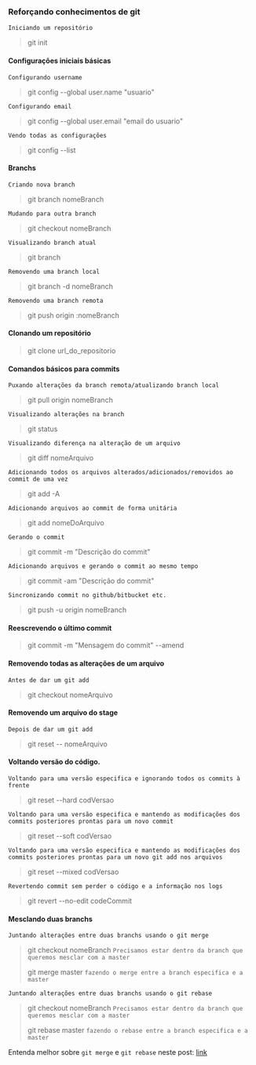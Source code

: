 ### Reforçando conhecimentos de git

`Iniciando um repositório`

> git init

#### Configurações iniciais básicas

`Configurando username`

> git config --global user.name "usuario"

`Configurando email`

> git config --global user.email "email do usuario"

`Vendo todas as configurações`

> git config --list

#### Branchs

`Criando nova branch`

> git branch nomeBranch


`Mudando para outra branch`

> git checkout nomeBranch


`Visualizando branch atual`

> git branch


`Removendo uma branch local`

> git branch -d nomeBranch

`Removendo uma branch remota`

> git push origin :nomeBranch


#### Clonando um repositório

> git clone url_do_repositorio


#### Comandos básicos para commits
`Puxando alterações da branch remota/atualizando branch local`

> git pull origin nomeBranch


`Visualizando alterações na branch`

> git status


`Visualizando diferença na alteração de um arquivo`

> git diff nomeArquivo


`Adicionando todos os arquivos alterados/adicionados/removidos ao commit de uma vez`

> git add -A


`Adicionando arquivos ao commit de forma unitária`

> git add nomeDoArquivo


`Gerando o commit`

> git commit -m "Descrição do commit"


`Adicionando arquivos e gerando o commit ao mesmo tempo`

> git commit -am "Descrição do commit"


`Sincronizando commit no github/bitbucket etc.`

> git push -u origin nomeBranch

#### Reescrevendo o último commit

> git commit -m "Mensagem do commit" --amend

#### Removendo todas as alterações de um arquivo

`Antes de dar um git add`
> git checkout nomeArquivo

#### Removendo um arquivo do stage

`Depois de dar um git add`
> git reset -- nomeArquivo

#### Voltando versão do código.
`Voltando para uma versão especifica e ignorando todos os commits à frente`

> git reset --hard codVersao

`Voltando para uma versão especifica e mantendo as modificações dos commits posteriores prontas para um novo commit`
> git reset --soft codVersao

`Voltando para uma versão especifica e mantendo as modificações dos commits posteriores prontas para um novo git add nos arquivos`
> git reset --mixed codVersao

`Revertendo commit sem perder o código e a informação nos logs`
> git revert --no-edit codeCommit

#### Mesclando duas branchs

`Juntando alterações entre duas branchs usando o git merge`
> git checkout nomeBranch `Precisamos estar dentro da branch que queremos mesclar com a master`
>
> git merge master `fazendo o merge entre a branch especifica e a master`
>
`Juntando alterações entre duas branchs usando o git rebase`
> git checkout nomeBranch `Precisamos estar dentro da branch que queremos mesclar com a master`
>
> git rebase master `fazendo o rebase entre a branch especifica e a master`
>

Entenda melhor sobre `git merge` e `git rebase` neste post: [link](https://www.treinaweb.com.br/blog/git-merge-e-git-rebase-quando-usa-los/)
